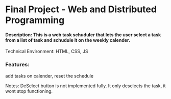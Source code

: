 # Final Project - Web and Distributed Programming

#### Description: This is a web task schuduler that lets the user select a task from a list of task and schudule it on the weekly calender. 

Technical Environment: HTML, CSS, JS

### Features: 

add tasks on calender,
reset the schedule 

Notes: DeSelect button is not implemented fully. It only deselects the task, it wont stop functioning.
